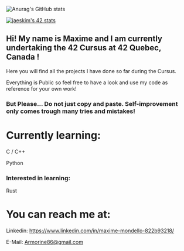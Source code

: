![Anurag's GitHub stats](https://github-readme-stats.vercel.app/api?username=Armorine86&show_icons=true&theme=radical)

[![jaeskim's 42 stats](https://badge42.herokuapp.com/api/stats/mmondell?cursus=C%20Cursus)](https://github.com/JaeSeoKim/badge42)

## Hi! My name is Maxime and I am currently undertaking the 42 Cursus at 42 Quebec, Canada !

Here you will find all the projects I have done so far during the Cursus. 

Everything is Public so feel free to have a look and use my code as reference for your own work!

### But Please... Do not just copy and paste. Self-improvement only comes trough many tries and mistakes!

# Currently learning:

C / C++

Python

### Interested in learning: 

Rust

# You can reach me at:

Linkedin: https://www.linkedin.com/in/maxime-mondello-822b93218/

E-Mail:               Armorine86@gmail.com
